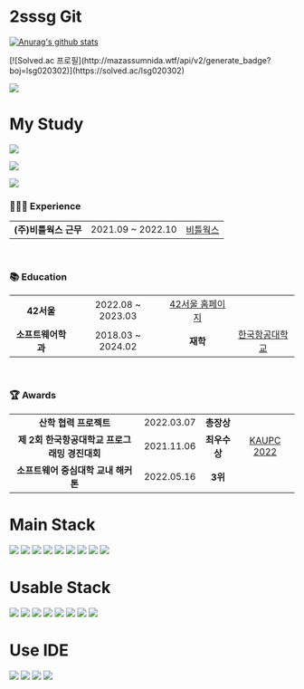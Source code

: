 # 2sssg Git



[![Anurag's github stats](https://github-readme-stats.vercel.app/api?username=2sssg&show_icons=true&theme={theme})](https://github.com/2sssg/github-readme-stats)

<div>
[![Solved.ac 프로필](http://mazassumnida.wtf/api/v2/generate_badge?boj=lsg020302)](https://solved.ac/lsg020302)

<span><img src="http://mazandi.herokuapp.com/api?handle=lsg020302&theme=warm"/></span>

</div>

# My Study
<a href="https://quixotic-kitchen-4ea.notion.site/SPRING-0c0de8566cc94befb4fb022fedbe6ce4"><img src="https://img.shields.io/badge/Spring 공부-000000?style=flat-square&logo=Notion&logoColor=white"/></a> 

<a href="https://quixotic-kitchen-4ea.notion.site/Clean-Code-dce3c89e742a4cbcaa807a63a3e05afa"><img src="https://img.shields.io/badge/클린코드 공부-000000?style=flat-square&logo=Notion&logoColor=white"/></a> 

<a href="https://quixotic-kitchen-4ea.notion.site/PHP-986a98f27f2f4887a87407ef244b21ab"><img src="https://img.shields.io/badge/PHP 공부-000000?style=flat-square&logo=Notion&logoColor=white"/></a> 

<h3>🙋🏻‍♂️ Experience</h3>
  <table>
    <tr align="center">
      <td> <b>(주)비틀웍스 근무</b> </td>
      <td> 2021.09 ~ 2022.10 </td>
      <td> <a href="https://bitlworks.com/">비틀웍스</a> </td>
  </table>
  <br>
  
  <h3>📚 Education</h3>
  <table>
    <tr align="center">
      <td> <b> 42서울 </b> </td>
      <td> 2022.08 ~ 2023.03 </td>
      <td> <a href="https://42seoul.kr/seoul42/main/view"> 42서울 홈페이지 </a>
    <tr align="center">
      <td> <b>소프트웨어학과</b> </td>
      <td> 2018.03 ~ 2024.02 </td>
      <td> <b>재학</b> </td>
      <td> <a href="http://www.hangkong.ac.kr/web/index.do">한국항공대학교</a>
    </tr>
  </table>
  <br>

  <h3>🏆 Awards</h3>
  <table style="text-align: center;">
    <tr align="center">
      <td> <b>산학 협력 프로젝트</b> </td>
      <td> 2022.03.07 </td>
      <td> <b>총장상</b> </td>
    </tr><tr align="center">
      <td> <b>제 2회 한국항공대학교 프로그래밍 경진대회</b> </td>
      <td> 2021.11.06 </td>
      <td> <b>최우수상</b> </td>
      <td> <a href="https://www.kaupc2022.com/">KAUPC 2022</a> </td>
    </tr><tr align="center">
      <td> <b>소프트웨어 중심대학 교내 해커톤</b> </td>
      <td> 2022.05.16 </td>
      <td> <b>3위</b> </td>
    </tr>
  </table>


# Main Stack
<img src="https://img.shields.io/badge/Oracle-F80000?style=flat-square&logo=Oracle&logoColor=white"></a>
<img src="https://img.shields.io/badge/MySQL-4479A1?style=flat-square&logo=MySQL&logoColor=white"/></a>
<img src="https://img.shields.io/badge/MariaDB-003545?style=flat-square&logo=MariaDB&logoColor=white"/></a>
<img src="https://img.shields.io/badge/Apache-D22128?style=flat-square&logo=Apache&logoColor=white"/></a>
<img src="https://img.shields.io/badge/Flutter-02569B?style=flat-square&logo=Flutter&logoColor=white"/></a>
<img src="https://img.shields.io/badge/Java-007396?style=flat-square&logo=Java&logoColor=white"/></a> 
<img src="https://img.shields.io/badge/Spring-6DB33F?style=flat-square&logo=Spring&logoColor=white"/></a>
<img src="https://img.shields.io/badge/Spring Boot-6DB33F?style=flat-square&logo=Spring Boot&logoColor=white"/></a>
<img src="https://img.shields.io/badge/Spring Security-6DB33F?style=flat-square&logo=Spring Security&logoColor=white"/></a>


# Usable Stack
<img src="https://img.shields.io/badge/Python-3776AB?style=flat-square&logo=Python&logoColor=white"/></a>
<img src="https://img.shields.io/badge/C++-00599C?style=flat-square&logo=C++&logoColor=white"/></a>
<img src="https://img.shields.io/badge/Selenium-43B02A?style=flat-square&logo=Selenium&logoColor=white"/></a>
<img src="https://img.shields.io/badge/jQuery-007396?style=flat-square&logo=jQuery&logoColor=white"/></a>
<img src="https://img.shields.io/badge/Dart-0175C2?style=flat-square&logo=Dart&logoColor=white"/></a>
<img src="https://img.shields.io/badge/HTML5-E34F26?style=flat-square&logo=HTML5&logoColor=white"/></a>
<img src="https://img.shields.io/badge/CSS3-1572B6?style=flat-square&logo=CSS3&logoColor=white"/></a>
<img src="https://img.shields.io/badge/PHP-777BB4?style=flat-square&logo=PHP&logoColor=white"/></a>


# Use IDE
<img src="https://img.shields.io/badge/IntelliJ IDEA-000000?style=flat-square&logo=IntelliJ IDEA&logoColor=white"/></a>
<img src="https://img.shields.io/badge/Eclipse IDE-2C2255?style=flat-square&logo=Eclipse IDE&logoColor=white"/></a>
<img src="https://img.shields.io/badge/Android Studio-3DDC84?style=flat-square&logo=Android Studio&logoColor=white"/></a>
<img src="https://img.shields.io/badge/Visual Studio Code-007ACC?style=flat-square&logo=Visual Studio Code&logoColor=white"/></a>

